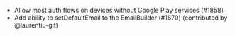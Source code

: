 - Allow most auth flows on devices without Google Play services (#1858)
- Add ability to setDefaultEmail to the EmailBuilder (#1670) (contributed by @laurentiu-git)

